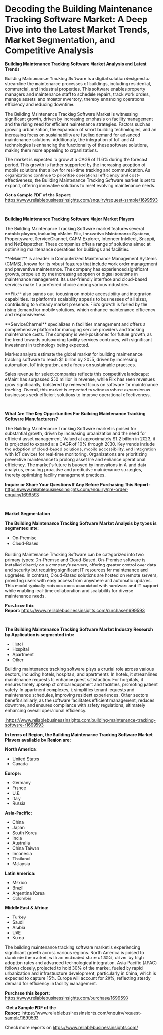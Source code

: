<p><h1>Decoding the Building Maintenance Tracking Software Market: A Deep Dive into the Latest Market Trends, Market Segmentation, and Competitive Analysis</h1></p><p><strong>Building Maintenance Tracking Software Market Analysis and Latest Trends</strong></p>
<p><p>Building Maintenance Tracking Software is a digital solution designed to streamline the maintenance processes of buildings, including residential, commercial, and industrial properties. This software enables property managers and maintenance staff to schedule repairs, track work orders, manage assets, and monitor inventory, thereby enhancing operational efficiency and reducing downtime.</p><p>The Building Maintenance Tracking Software Market is witnessing significant growth, driven by increasing emphasis on facility management and the rising need for efficient maintenance strategies. Factors such as growing urbanization, the expansion of smart building technologies, and an increasing focus on sustainability are fueling demand for advanced maintenance solutions. Additionally, the integration of IoT and AI technologies is enhancing the functionality of these software solutions, making them more appealing to organizations.</p><p>The market is expected to grow at a CAGR of 11.6% during the forecast period. This growth is further supported by the increasing adoption of mobile solutions that allow for real-time tracking and communication. As organizations continue to prioritize operational efficiency and cost-effectiveness, the Building Maintenance Tracking Software market is set to expand, offering innovative solutions to meet evolving maintenance needs.</p></p>
<p><strong>Get a Sample PDF of the Report:&nbsp;</strong> <a href="https://www.reliablebusinessinsights.com/enquiry/request-sample/1699593?utm_campaign=2239&utm_medium=2&utm_source=Github&utm_content=ia&utm_term=27032025&utm_id=building-maintenance-tracking-software">https://www.reliablebusinessinsights.com/enquiry/request-sample/1699593</a></p>
<p>&nbsp;</p>
<p><strong>Building Maintenance Tracking Software Major Market Players</strong></p>
<p><p>The Building Maintenance Tracking Software market features several notable players, including eMaint, Fiix, Innovative Maintenance Systems, Propertyware, ServiceChannel, CAFM Explorer, Interneer Intellect, Snappii, and NetDispatcher. These companies offer a range of solutions aimed at optimizing maintenance operations for buildings and facilities.</p><p>**eMaint** is a leader in Computerized Maintenance Management Systems (CMMS), known for its robust features that include work order management and preventive maintenance. The company has experienced significant growth, propelled by the increasing adoption of digital solutions in maintenance management. Its user-friendly interface and cloud-based services make it a preferred choice among various industries.</p><p>**Fiix** also stands out, focusing on mobile accessibility and integration capabilities. Its platform's scalability appeals to businesses of all sizes, contributing to a steady market presence. Fiix’s growth is fueled by the rising demand for mobile solutions, which enhance maintenance efficiency and responsiveness.</p><p>**ServiceChannel** specializes in facilities management and offers a comprehensive platform for managing service providers and tracking maintenance costs. The company is well-positioned for future growth, as the trend towards outsourcing facility services continues, with significant investment in technology being expected.</p><p>Market analysts estimate the global market for building maintenance tracking software to reach $1 billion by 2025, driven by increasing automation, IoT integration, and a focus on sustainable practices. </p><p>Sales revenue for select companies reflects this competitive landscape: eMaint has surpassed $50 million in revenue, while Fiix has seen revenues grow significantly, bolstered by renewed focus on software for maintenance tracking. Overall, this market is expected to witness robust expansion as businesses seek efficient solutions to improve operational effectiveness.</p></p>
<p>&nbsp;</p>
<p><strong>What Are The Key Opportunities For Building Maintenance Tracking Software Manufacturers?</strong></p>
<p><p>The Building Maintenance Tracking Software market is poised for substantial growth, driven by increasing urbanization and the need for efficient asset management. Valued at approximately $1.2 billion in 2023, it is projected to expand at a CAGR of 10% through 2030. Key trends include the adoption of cloud-based solutions, mobile accessibility, and integration with IoT devices for real-time monitoring. Organizations are prioritizing preventive maintenance to prolong asset life and enhance operational efficiency. The market's future is buoyed by innovations in AI and data analytics, ensuring proactive and predictive maintenance strategies, thereby optimizing facility management practices.</p></p>
<p><strong>Inquire or Share Your Questions If Any Before Purchasing This Report:</strong> <a href="https://www.reliablebusinessinsights.com/enquiry/pre-order-enquiry/1699593?utm_campaign=2239&utm_medium=2&utm_source=Github&utm_content=ia&utm_term=27032025&utm_id=building-maintenance-tracking-software">https://www.reliablebusinessinsights.com/enquiry/pre-order-enquiry/1699593</a></p>
<p>&nbsp;</p>
<p><strong>Market Segmentation</strong></p>
<p><strong>The Building Maintenance Tracking Software Market Analysis by types is segmented into:</strong></p>
<p><ul><li>On-Premise</li><li>Cloud-Based</li></ul></p>
<p><p>Building Maintenance Tracking Software can be categorized into two primary types: On-Premise and Cloud-Based. On-Premise software is installed directly on a company’s servers, offering greater control over data and security but requiring significant IT resources for maintenance and upgrades. In contrast, Cloud-Based solutions are hosted on remote servers, providing users with easy access from anywhere and automatic updates. This model typically reduces costs associated with hardware and IT support while enabling real-time collaboration and scalability for diverse maintenance needs.</p></p>
<p><strong>Purchase this Report:&nbsp;</strong><a href="https://www.reliablebusinessinsights.com/purchase/1699593?utm_campaign=2239&utm_medium=2&utm_source=Github&utm_content=ia&utm_term=27032025&utm_id=building-maintenance-tracking-software">https://www.reliablebusinessinsights.com/purchase/1699593</a></p>
<p>&nbsp;</p>
<p><strong>The Building Maintenance Tracking Software Market Industry Research by Application is segmented into:</strong></p>
<p><ul><li>Hotel</li><li>Hospital</li><li>Apartment</li><li>Other</li></ul></p>
<p><p>Building maintenance tracking software plays a crucial role across various sectors, including hotels, hospitals, and apartments. In hotels, it streamlines maintenance requests to enhance guest satisfaction. For hospitals, it ensures timely upkeep of critical equipment and facilities, promoting patient safety. In apartment complexes, it simplifies tenant requests and maintenance schedules, improving resident experiences. Other sectors benefit similarly, as the software facilitates efficient management, reduces downtime, and ensures compliance with safety regulations, ultimately enhancing overall operational efficiency.</p></p>
<p><a href="https://www.reliablebusinessinsights.com/building-maintenance-tracking-software-r1699593?utm_campaign=2239&utm_medium=2&utm_source=Github&utm_content=ia&utm_term=27032025&utm_id=building-maintenance-tracking-software">&nbsp;https://www.reliablebusinessinsights.com/building-maintenance-tracking-software-r1699593</a></p>
<p><strong>In terms of Region, the Building Maintenance Tracking Software Market Players available by Region are:</strong></p>
<p>
    <p> <strong> North America: </strong>
        <ul>
            <li>United States</li>
            <li>Canada</li>
        </ul>
        </p> 
    <p> <strong> Europe: </strong>
        <ul>
            <li>Germany</li>
            <li>France</li>
            <li>U.K.</li>
            <li>Italy</li>
            <li>Russia</li>
        </ul>
        </p> 
    <p> <strong> Asia-Pacific: </strong>
        <ul>
            <li>China</li>
            <li>Japan</li>
            <li>South Korea</li>
            <li>India</li>
            <li>Australia</li>
            <li>China Taiwan</li>
            <li>Indonesia</li>
            <li>Thailand</li>
            <li>Malaysia</li>
        </ul>
        </p> 
    <p> <strong> Latin America: </strong>
        <ul>
            <li>Mexico</li>
            <li>Brazil</li>
            <li>Argentina Korea</li>
            <li>Colombia</li>
        </ul>
        </p> 
    <p> <strong> Middle East & Africa: </strong>
        <ul>
            <li>Turkey</li>
            <li>Saudi</li>
            <li>Arabia</li>
            <li>UAE</li>
            <li>Korea</li>
        </ul>
    </p>
    </p>
<p><p>The building maintenance tracking software market is experiencing significant growth across various regions. North America is poised to dominate the market, with an estimated share of 35%, driven by high adoption rates and advanced technological integration. Asia-Pacific (APAC) follows closely, projected to hold 30% of the market, fueled by rapid urbanization and infrastructure development, particularly in China, which is expected to capture 15%. Europe will account for 20%, reflecting steady demand for efficiency in facility management.</p></p>
<p><strong>Purchase this Report: </strong><a href="https://www.reliablebusinessinsights.com/purchase/1699593?utm_campaign=2239&utm_medium=2&utm_source=Github&utm_content=ia&utm_term=27032025&utm_id=building-maintenance-tracking-software">https://www.reliablebusinessinsights.com/purchase/1699593</a></p>
<p>&nbsp;<strong>Get a Sample PDF of the Report:&nbsp;&nbsp;</strong><a href="https://www.reliablebusinessinsights.com/enquiry/request-sample/1699593?utm_campaign=2239&utm_medium=2&utm_source=Github&utm_content=ia&utm_term=27032025&utm_id=building-maintenance-tracking-software">https://www.reliablebusinessinsights.com/enquiry/request-sample/1699593</a></p>
<p><strong></strong></p>
<p>Check more reports on <a href="https://www.reliablebusinessinsights.com/?utm_campaign=2239&utm_medium=2&utm_source=Github&utm_content=ia&utm_term=27032025&utm_id=building-maintenance-tracking-software">https://www.reliablebusinessinsights.com/</a></p>